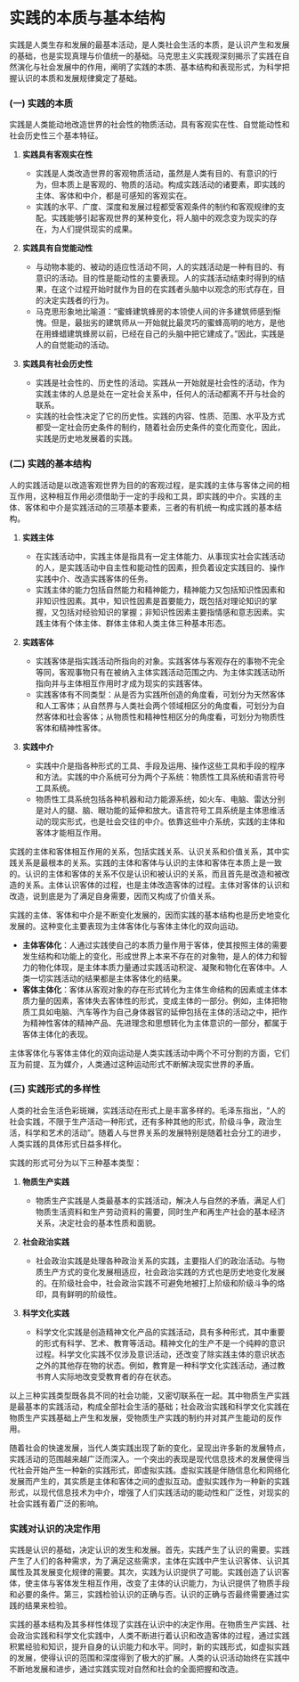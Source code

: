 # 实践的本质与基本结构

实践是人类生存和发展的最基本活动，是人类社会生活的本质，是认识产生和发展的基础，也是实现真理与价值统一的基础。马克思主义实践观深刻揭示了实践在自然演化与社会发展中的作用，阐明了实践的本质、基本结构和表现形式，为科学把握认识的本质和发展规律奠定了基础。

### (一) 实践的本质

实践是人类能动地改造世界的社会性的物质活动，具有客观实在性、自觉能动性和社会历史性三个基本特征。

1. **实践具有客观实在性**

   - 实践是人类改造世界的客观物质活动，虽然是人类有目的、有意识的行为，但本质上是客观的、物质的活动。构成实践活动的诸要素，即实践的主体、客体和中介，都是可感知的客观实在。
   - 实践的水平、广度、深度和发展过程都受客观条件的制约和客观规律的支配。实践能够引起客观世界的某种变化，将人脑中的观念变为现实的存在，为人们提供现实的成果。

2. **实践具有自觉能动性**

   - 与动物本能的、被动的适应性活动不同，人的实践活动是一种有目的、有意识的活动。目的性是能动性的主要表现。人的实践活动结束时得到的结果，在这个过程开始时就作为目的在实践者头脑中以观念的形式存在，目的决定实践者的行为。
   - 马克思形象地比喻道：“蜜蜂建筑蜂房的本领使人间的许多建筑师感到惭愧。但是，最拙劣的建筑师从一开始就比最灵巧的蜜蜂高明的地方，是他在用蜂蜡建筑蜂房以前，已经在自己的头脑中把它建成了。”因此，实践是人的自觉能动的活动。

3. **实践具有社会历史性**
   - 实践是社会性的、历史性的活动。实践从一开始就是社会性的活动，作为实践主体的人总是处在一定社会关系中，任何人的活动都离不开与社会的联系。
   - 实践的社会性决定了它的历史性。实践的内容、性质、范围、水平及方式都受一定社会历史条件的制约，随着社会历史条件的变化而变化，因此，实践是历史地发展着的实践。

### (二) 实践的基本结构

人的实践活动是以改造客观世界为目的的客观过程，是实践的主体与客体之间的相互作用，这种相互作用必须借助于一定的手段和工具，即实践的中介。实践的主体、客体和中介是实践活动的三项基本要素，三者的有机统一构成实践的基本结构。

1. **实践主体**

   - 在实践活动中，实践主体是指具有一定主体能力、从事现实社会实践活动的人，是实践活动中自主性和能动性的因素，担负着设定实践目的、操作实践中介、改造实践客体的任务。
   - 实践主体的能力包括自然能力和精神能力，精神能力又包括知识性因素和非知识性因素。其中，知识性因素是首要能力，既包括对理论知识的掌握，又包括对经验知识的掌握；非知识性因素主要指情感和意志因素。实践主体有个体主体、群体主体和人类主体三种基本形态。

2. **实践客体**

   - 实践客体是指实践活动所指向的对象。实践客体与客观存在的事物不完全等同，客观事物只有在被纳入主体实践活动范围之内、为主体实践活动所指向并与主体相互作用时才成为现实的实践客体。
   - 实践客体有不同类型：从是否为实践所创造的角度看，可划分为天然客体和人工客体；从自然界与人类社会两个领域相区分的角度看，可划分为自然客体和社会客体；从物质性和精神性相区分的角度看，可划分为物质性客体和精神性客体。

3. **实践中介**
   - 实践中介是指各种形式的工具、手段及运用、操作这些工具和手段的程序和方法。实践的中介系统可分为两个子系统：物质性工具系统和语言符号工具系统。
   - 物质性工具系统包括各种机器和动力能源系统，如火车、电脑、雷达分别是对人的腿、脑、眼功能的延伸和放大。语言符号工具系统是主体思维活动的现实形式，也是社会交往的中介。依靠这些中介系统，实践的主体和客体才能相互作用。

实践的主体和客体相互作用的关系，包括实践关系、认识关系和价值关系，其中实践关系是最根本的关系。实践的主体和客体与认识的主体和客体在本质上是一致的。认识的主体和客体的关系不仅是认识和被认识的关系，而且首先是改造和被改造的关系。主体认识客体的过程，也是主体改造客体的过程。主体对客体的认识和改造，说到底是为了满足自身需要，因而又构成了价值关系。

实践的主体、客体和中介是不断变化发展的，因而实践的基本结构也是历史地变化发展的。这种变化主要表现为主体客体化与客体主体化的双向运动。

- **主体客体化**：人通过实践使自己的本质力量作用于客体，使其按照主体的需要发生结构和功能上的变化，形成世界上本来不存在的对象物，是人的体力和智力的物化体现，是主体本质力量通过实践活动积淀、凝聚和物化在客体中。人类一切实践活动的结果都是主体客体化的结果。
- **客体主体化**：客体从客观对象的存在形式转化为主体生命结构的因素或主体本质力量的因素，客体失去客体性的形式，变成主体的一部分。例如，主体把物质工具如电脑、汽车等作为自己身体器官的延伸包括在主体的活动之中，把作为精神性客体的精神产品、先进理念和思想转化为主体意识的一部分，都属于客体主体化的表现。

主体客体化与客体主体化的双向运动是人类实践活动中两个不可分割的方面，它们互为前提、互为媒介，人类通过这种运动形式不断解决现实世界的矛盾。

### (三) 实践形式的多样性

人类的社会生活色彩斑斓，实践活动在形式上是丰富多样的。毛泽东指出，“人的社会实践，不限于生产活动一种形式，还有多种其他的形式，阶级斗争，政治生活，科学和艺术的活动”。随着人与世界关系的发展特别是随着社会分工的进步，人类实践的具体形式日益多样化。

实践的形式可分为以下三种基本类型：

1. **物质生产实践**

   - 物质生产实践是人类最基本的实践活动，解决人与自然的矛盾，满足人们物质生活资料和生产劳动资料的需要，同时生产和再生产社会的基本经济关系，决定社会的基本性质和面貌。

2. **社会政治实践**

   - 社会政治实践是处理各种政治关系的实践，主要指人们的政治活动。与物质生产方式的变化发展相适应，社会政治实践的方式也是历史地变化发展的。在阶级社会中，社会政治实践不可避免地被打上阶级和阶级斗争的烙印，具有鲜明的阶级性。

3. **科学文化实践**
   - 科学文化实践是创造精神文化产品的实践活动，具有多种形式，其中重要的形式有科学、艺术、教育等活动。精神文化的生产不是一个纯粹的意识过程。科学文化实践不仅涉及意识活动，还改变了除实践主体的意识状态之外的其他存在物的状态。例如，教育是一种科学文化实践活动，通过教书育人实际地改变受教育者的存在状态。

以上三种实践类型既各具不同的社会功能，又密切联系在一起。其中物质生产实践是最基本的实践活动，构成全部社会生活的基础；社会政治实践和科学文化实践在物质生产实践基础上产生和发展，受物质生产实践的制约并对其产生能动的反作用。

随着社会的快速发展，当代人类实践出现了新的变化，呈现出许多新的发展特点，实践活动的范围越来越广泛而深入。一个突出的表现是现代信息技术的发展使得当代社会开始产生一种新的实践形式，即虚拟实践。虚拟实践是伴随信息化和网络化发展而产生的，其实质是主体和客体之间的虚拟互动。虚拟实践作为一种新的实践形式，以现代信息技术为中介，增强了人们实践活动的能动性和广泛性，对现实的社会实践有着广泛的影响。

### 实践对认识的决定作用

实践是认识的基础，决定认识的发生和发展。首先，实践产生了认识的需要。实践产生了人们的各种需求，为了满足这些需求，主体在实践中产生认识客体、认识其属性及其发展变化规律的需要。其次，实践为认识提供了可能。实践创造了认识客体，使主体与客体发生相互作用，改变了主体的认识能力，为认识提供了物质手段和必要的条件。第三，实践检验认识的正确与否。认识的正确与否最终需要通过实践的结果来检验。

实践的基本结构及其多样性体现了实践在认识中的决定作用。在物质生产实践、社会政治实践和科学文化实践中，人类不断进行着认识和改造客体的过程，通过实践积累经验和知识，提升自身的认识能力和水平。同时，新的实践形式，如虚拟实践的发展，使得认识的范围和深度得到了极大的扩展。人类的认识活动始终在实践中不断地发展和进步，通过实践实现对自然和社会的全面把握和改造。